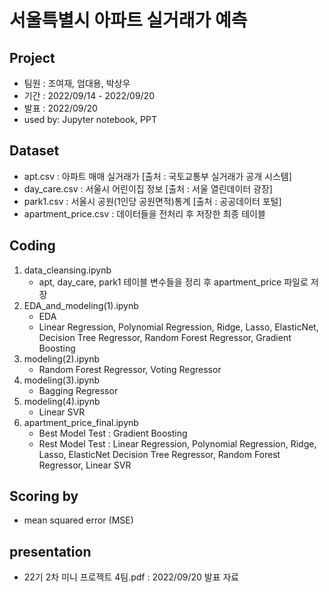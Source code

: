 # 서울특별시 아파트 실거래가 예측

## Project
- 팀원 : 조여재, 엄대용, 박상우
- 기간 : 2022/09/14 - 2022/09/20
- 발표 : 2022/09/20
- used by: Jupyter notebook, PPT

## Dataset
- apt.csv : 아파트 매매 실거래가 [출처 : 국토교통부 실거래가 공개 시스템]
- day_care.csv : 서울시 어린이집 정보 [출처 : 서울 열린데이터 광장]
- park1.csv : 서울시 공원(1인당 공원면적)통계 [출처 : 공공데이터 포털]
- apartment_price.csv : 데이터들을 전처리 후 저장한 최종 테이블  


## Coding
1. data_cleansing.ipynb
   - apt, day_care, park1 테이블 변수들을 정리 후 apartment_price 파일로 저장 
2. EDA_and_modeling(1).ipynb 
   - EDA
   - Linear Regression, Polynomial Regression, Ridge, Lasso, ElasticNet, 
     Decision Tree Regressor, Random Forest Regressor, Gradient Boosting
3. modeling(2).ipynb
   - Random Forest Regressor, Voting Regressor
4. modeling(3).ipynb
   - Bagging Regressor
5. modeling(4).ipynb
   - Linear SVR
6. apartment_price_final.ipynb
   - Best Model Test : Gradient Boosting
   - Rest Model Test : Linear Regression, Polynomial Regression, Ridge, Lasso, ElasticNet
                       Decision Tree Regressor, Random Forest Regressor, Linear SVR
                       
## Scoring by
- mean squared error (MSE)

## presentation
- 22기 2차 미니 프로젝트 4팀.pdf : 2022/09/20 발표 자료
